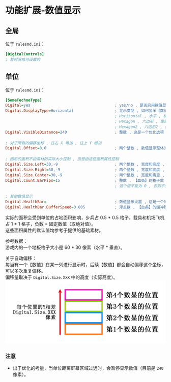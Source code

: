 # 功能扩展-数值显示

## 全局

位于 `rulesmd.ini`：

```ini
[DigitalControls]
; 暂时没啥可设置的
```



## 单位

位于 `rulesmd.ini`：

```ini
[SomeTechnoType]
Digital=yes                                     ; yes/no , 是否启用数值显示 , 默认值是 yes
Digital.DisplayType=Horizontal                  ; 显示类型 , 如何显示【数值】 , 默认值是 Horizontal (不区分大小写)
                                                ; Horizontal , 水平 , 横着显示【字符】
                                                ; Hexagon , 六边形 , 像建筑血条那样的倾斜
                                                ; Hexagon2 , 六边形2 , 像建筑血条那样的倾斜 , 只不过是在右侧的
Digital.VisibleDistance=240                     ; 整数 , 这是一个优化选项 , 当单位距离屏幕超过这个距离时停止绘制 , 可以是负数 , 默认值是 240 , 单位 : 像素

; 对于所有的偏移坐标 , 往右 X 增加 , 往上 Y 增加
Digital.Offset=0,0                              ; 两个整数 , 数值显示整体的偏移坐标 , 默认值是 0,0 , 单位 : 像素

; 图形的面积不由素材的实际大小控制 , 而是由这些面积属性控制
Digital.Size.Left=30,-9                         ; 两个整数 , 宽度和高度 , 左侧列的面积 , 用于计算对齐和自动偏移 , 默认值是 30,-9 (参考于提供的基础素材) , 单位 : 像素/格子
Digital.Size.Right=30,-9                        ; 两个整数 , 宽度和高度 , 右侧列的面积 , 用于计算对齐和自动偏移 , 默认值是 30,-9 (参考于提供的基础素材) , 单位 : 像素/格子
Digital.Size.Center=30,-9                       ; 两个整数 , 宽度和高度 , 中间列的面积 , 用于计算对齐和自动偏移 , 默认值是 30,-9 (参考于提供的基础素材) , 单位 : 像素/格子
Digital.Count.BarPips=15                        ; 整数 , 【血条】的格子数 , 由于建筑面积可能是不规则的 , 因此这是半格的量 , 默认值是 15 (参考于提供的基础素材) , 单位 : 个/半个格子
                                                ; 这个值不能为 0 , 否则不会显示 , 正数 = 按照面积计算 , 负数 = 固定数量 (取绝对值)

; 其他数值显示
Digital.HealthBar=                              ; 数值显示设置 , 这是一个补充项 , 想隐藏原来的血条需要搭配 Misc.HideHealthBar=yes 使用 , 不设置不显示 , 默认值是 空
Digital.HealthBar.BufferSpeed=0.005             ; 浮点数 , 【血条】的缓冲残影的消失速度 , 速度是每帧减少的百分比 , 0.005 意味着每帧减少 0.5% , 200 帧会掉空 , 默认值是 0.005 , 单位 : 比例/帧
```

实际的面积会受到单位的占地面积影响，步兵占 0.5 * 0.5 格子，载具和机场飞机占 1 * 1 格子，负数 = 固定数值（取绝对值）。  
这些面积属性的默认值均参考于提供的基础素材。

参考数据：  
游戏内的一个地板格子大小是 60 * 30 像素（水平 * 垂直）。

关于自动偏移：  
每当有一个【数值】在某一列进行显示时，后续【数值】都会自动偏移这个坐标，可以多次重复偏移。  
偏移量取决于 `Digital.Size.XXX` 中的高度（实际高度）。  
![自动偏移](/图片/数值显示_自动偏移.png)

### 注意

* 出于优化的考量，当单位距离屏幕区域过远时，会暂停显示数值（目前是 `240` 像素）。